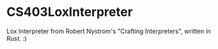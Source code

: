 # CS403LoxInterpreter
Lox Interpreter from Robert Nystrom's "Crafting Interpreters", written in Rust. :)